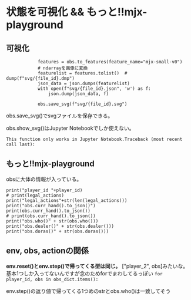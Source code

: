 # 状態を可視化 && もっと!!mjx-playground

## 可視化
```
            features = obs.to_features(feature_name="mjx-small-v0")
            # ndarrayを画像に変換
            featurelist = features.tolist()  # dump(f"svg/{file_id}.dmp")
            json_data = json.dumps(featurelist)
            with open(f"svg/{file_id}.json", 'w') as f:
                json.dump(json_data, f)

            obs.save_svg(f"svg/{file_id}.svg")
```
obs.save_svg()でsvgファイルを保存できる。



obs.show_svg()はJupyter Notebookでしか使えない。
```
This function only works in Jupyter Notebook.Traceback (most recent call last):
```

## もっと!!mjx-playground

obsに大体の情報が入っている。

```
print("player_id "+player_id)
# print(legal_actions)
print("legal_actions"+str(len(legal_actions)))
print("obs.curr_hand().to_json()")
print(obs.curr_hand().to_json())
# print(obs.curr_hand().to_json())
print("obs.who()" + str(obs.who()))
print("obs.dealer()" + str(obs.dealer()))
print("obs.doras()" + str(obs.doras()))
```

## env, obs, actionの関係
**env.reset()とenv.step()で帰ってくる型は同じ。**
["player_2", obs]みたいな。
基本1つしか入ってないんですが念のためforでまわしてるっぽい
`for player_id, obs in obs_dict.items(): `

env.step()の返り値で帰ってくる1つめのstrとobs.who()は一致してそう